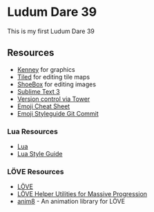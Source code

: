 # Ludum Dare 39

This is my first Ludum Dare 39

## Resources

- [Kenney](https://kenney.nl/) for graphics
- [Tiled](http://www.mapeditor.org/) for editing tile maps
- [ShoeBox](https://renderhjs.net/shoebox/) for editing images
- [Sublime Text 3](https://www.sublimetext.com/)
- [Version control via Tower](https://www.git-tower.com/mac/)
- [Emoji Cheat Sheet](https://www.webpagefx.com/tools/emoji-cheat-sheet/)
- [Emoji Styleguide Git Commit](https://github.com/slashsBin/styleguide-git-commit-message)

### Lua Resources

- [Lua](https://www.lua.org/)
- [Lua Style Guide](http://lua-users.org/wiki/LuaStyleGuide)

### LÖVE Resources

- [LÖVE](https://love2d.org/)
- [LÖVE Helper Utilities for Massive Progression](https://github.com/vrld/hump)
- [anim8](https://github.com/kikito/anim8) - An animation library for LÖVE
